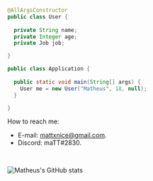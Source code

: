 ```java
@AllArgsConstructor
public class User {
  
  private String name;
  private Integer age;
  private Job job;

}

public class Application {
  
  public static void main(String[] args) {
    User me = new User("Matheus", 18, null);
  }

}
```

How to reach me:

* E-mail: mattxnice@gmail.com.
* Discord: maTT#2830.

<br>

![Matheus's GitHub stats](https://github-readme-stats.vercel.app/api?username=mattnicee7&show_icons=true&theme=radical)
